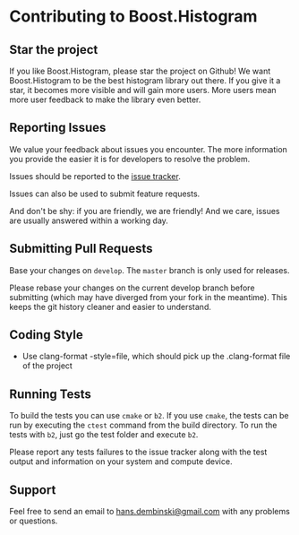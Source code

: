 # Contributing to Boost.Histogram

## Star the project

If you like Boost.Histogram, please star the project on Github! We want Boost.Histogram to be the best histogram library out there. If you give it a star, it becomes more visible and will gain more users. More users mean more user feedback to make the library even better.

## Reporting Issues

We value your feedback about issues you encounter. The more information you provide the easier it is for developers to resolve the problem.

Issues should be reported to the [issue tracker](
https://github.com/boostorg/histogram/issues?state=open).

Issues can also be used to submit feature requests.

And don't be shy: if you are friendly, we are friendly! And we care, issues are usually answered within a working day.

## Submitting Pull Requests

Base your changes on `develop`. The `master` branch is only used for releases.

Please rebase your changes on the current develop branch before submitting (which may have diverged from your fork in the meantime). This keeps the git history cleaner and easier to understand.

## Coding Style

* Use clang-format -style=file, which should pick up the .clang-format file of the project

## Running Tests

To build the tests you can use `cmake` or `b2`. If you use `cmake`, the tests can be run by executing the `ctest` command from the build directory. To run the tests with `b2`, just go the test folder and execute `b2`.

Please report any tests failures to the issue tracker along with the test
output and information on your system and compute device.

## Support

Feel free to send an email to hans.dembinski@gmail.com with any problems or questions.
